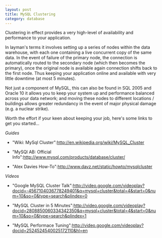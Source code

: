 ```yaml
---
layout: post
title: MySQL Clustering
category: database
---
```


Clustering in effect provides a very high-level of availability and performance to your application.

In layman's terms it involves setting up a series of nodes within the data warehouse, with each one containing a live concurrent copy of the same data.  In the event of failure of the primary node, the connection is automatically routed to the secondary node (which then becomes the primary), once the original node is available again connection shifts back to the first node.  Thus keeping your application online and available with very little downtime (at most 5 minutes).

Not just a component of MySQL, this can also be found in SQL 2005 and Oracle 10 it allows you to keep your system up and performance balanced across your data network; and moving these nodes to different locations / buildings allows greater redundancy in the event of major physical damage (e.g. a nuclear strike).

Worth the effort if your keen about keeping your job, here's some links to get you started...

*Guides*

* "Wiki: MySql Cluster":http://en.wikipedia.org/wiki/MySQL_Cluster

* "MySQl AB: Official Info":http://www.mysql.com/products/database/cluster/

* "Alex Davies How-To":http://www.davz.net/static/howto/mysqlcluster

*Videos*

* "Google MySQL Cluster Talk":http://video.google.com/videoplay?docid=-4567104036778249401&q=mysql+cluster&total=4&start=0&num=10&so=0&type=search&plindex=0

* "MySQL Cluster in 5 Minutes":http://video.google.com/videoplay?docid=2808850060334342350&q=mysql+cluster&total=4&start=0&num=10&so=0&type=search&plindex=1

* "MySQL Performace Tuning":http://video.google.com/videoplay?docid=2524524540025172110&hl=en

